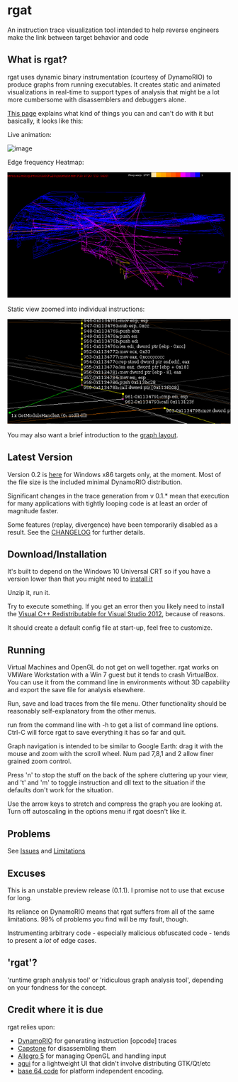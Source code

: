 # rgat
An instruction trace visualization tool intended to help reverse engineers make the link between target behavior and code

## What is rgat?

rgat uses dynamic binary instrumentation (courtesy of DynamoRIO) to produce graphs from running executables. 
It creates static and animated visualizations in real-time to support types of analysis that might be a lot more cumbersome with 
disassemblers and debuggers alone.

[This page](https://github.com/ncatlin/rgat/wiki) explains what kind of things you can and can't do with it but basically, it looks like this:

Live animation:

![image](https://github.com/ncatlin/ncatlin/raw/master/firefox-live-small.gif)

Edge frequency Heatmap:
  
![gametime heatmap](https://github.com/ncatlin/ncatlin/raw/master/heatmapfront.png)

Static view zoomed into individual instructions:

![Static view zoomed into individual instructions](https://github.com/ncatlin/ncatlin/raw/master/frontpage1.png)

You may also want a brief introduction to the [graph layout](https://github.com/ncatlin/rgat/wiki/Graph-Layout).

## Latest Version

Version 0.2 is [here](https://github.com/ncatlin/rgat/raw/master/rgat-0.2.zip) for Windows x86 targets only, at the moment. Most of the file size is the included minimal DynamoRIO distribution.

Significant changes in the trace generation from v 0.1.* mean that execution for many applications with tightly looping code is at least an order of magnitude faster.

Some features (replay, divergence) have been temporarily disabled as a result. See the [CHANGELOG](https://github.com/ncatlin/rgat/raw/master/CHANGELOG.txt) for further details. 

## Download/Installation

It's built to depend on the Windows 10 Universal CRT so if you have a version lower than that you might need to [install it](https://support.microsoft.com/en-gb/kb/2999226)

Unzip it, run it.

Try to execute something. If you get an error then you likely need to install the [Visual C++ Redistributable for Visual Studio 2012](https://www.microsoft.com/en-gb/download/details.aspx?id=30679), because of reasons.

It should create a default config file at start-up, feel free to customize.

## Running

Virtual Machines and OpenGL do not get on well together. rgat works on VMWare Workstation with a Win 7 guest but it tends to crash VirtualBox. You can use it from the command line in environments without 3D capability and export the save file for analysis elsewhere.

Run, save and load traces from the file menu. Other functionality should be reasonably self-explanatory from the other menus.

run from the command line with -h to get a list of command line options. Ctrl-C will force rgat to save everything it has so far and quit.

Graph navigation is intended to be similar to Google Earth: drag it with the mouse and zoom with the scroll wheel. Num pad 7,8,1 and 2 allow finer grained zoom control.

Press 'n' to stop the stuff on the back of the sphere cluttering up your view, and 't' and 'm' to toggle instruction and dll text to the situation if the defaults don't work for the situation.

Use the arrow keys to stretch and compress the graph you are looking at. Turn off autoscaling in the options menu if rgat doesn't like it.

## Problems

See [Issues](https://github.com/ncatlin/rgat/issues) and [Limitations](https://github.com/ncatlin/rgat/wiki#limitations)

## Excuses

This is an unstable preview release (0.1.1). I promise not to use that excuse for long. 

Its reliance on DynamoRIO means that rgat suffers from all of the same limitations. 99% of problems you find will be my fault, though.

Instrumenting arbitrary code - especially malicious obfuscated code - tends to present a *lot* of edge cases.

## 'rgat'?

'runtime graph analysis tool' or 'ridiculous graph analysis tool', depending on your fondness for the concept.

## Credit where it is due

rgat relies upon: 

* [DynamoRIO](https://github.com/DynamoRIO/) for generating instruction [opcode] traces
* [Capstone](http://www.capstone-engine.org/) for disassembling them
* [Allegro 5](https://www.allegro.cc/) for managing OpenGL and handling input
* [agui](https://github.com/jmasterx/Agui/) for a lightweight UI that didn't involve distributing GTK/Qt/etc
* [base 64 code](http://www.adp-gmbh.ch/cpp/common/base64.html) for platform independent encoding.
